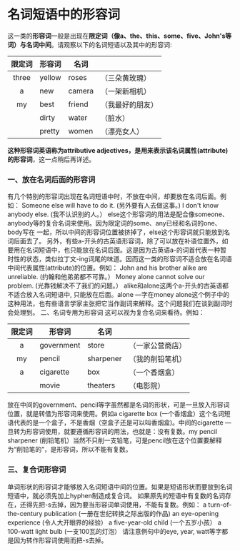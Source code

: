 # 名词短语中的形容词

这一类的**形容词**一般是出现在<b>限定词（像a、the、this、some、five、John's等词）与名词中间</b>。请观察以下的名词短语以及其中的形容词:    

| 限定词  |形容词   |名词   |   |
|:-:|---|---|---|
|three   |yellow   |roses   |（三朵黄玫瑰）   |
|a   |new   | camera  | （一架新相机）  |
|my   | best  | friend  | （我最好的朋友）  |
|   | dirty  | water  | （脏水）  |
|   |  pretty | women  |（漂亮女人）   |  

<b>这种形容词英语称为attributive adjectives，是**用来表示该名词属性**(attribute)的形容词</b>，这一点稍后再详述。  


### 一、放在名词后面的形容词

有几个特别的形容词出现在名词短语中时，不放在中间，却要放在名词后面。例如：
Someone else will have to do it. (另外要有人去做这事。)
I don't know anybody else. (我不认识别的人。）
else这个形容词的用法是配合像someone、anybody等的复合名词来使用。因为限定词的some、any已经和名词的one、body写在 一起，所以中间的形容词位置被挤掉了，else这个形容词就只能放到名词后面去了。
另外，有些a-开头的古英语形容词，除了可以放在补语位置外，如要用在名词短语中，也只能放在名词后面。这是因为古英语a-的词首代表一种暂时性的状态，类似拉丁文-ing词尾的味道。因而这一类的形容词不适合放在名词语中间代表属性(attribute)的位置。例如：
John and his brother alike are unreliable.
(约翰和他弟弟都不可靠。）
Money alone cannot solve our problem.
(光靠钱解决不了我们的问题。）
alike和alone这两个a-开头的古英语都不适合放入名词短语中, 只能放在后面。alone —字在money alone这个例子中的这种用法，也有些语言学家主张把它当作副词来解释。这个问题我们在谈到副词时会处理到。
二、名词专用为形容词
这可以视为复合名词来看待。例如：

| 限定词  |形容词   |名词   |   |
|:-:|---|---|---|
|a   |government   |store   |（一家公营商店）   |
|my   |pencil   | sharpener  | （我的削铅笔机）  |
|a   | cigarette  | box  | （一个香烟盒）  |
|   | movie  | theaters  | （电影院）  |
 
放在中间的government、pencil等字虽然都是名词的形状，可是一旦放入形容词位置，就是转借为形容词来使用。例如a cigarette box (一个香烟盒）这个名词短语代表的是一个盒子，不是香烟（空盒子还是可以叫香烟盒)。中间的cigarette —旦转为形容词使用，就要遵循形容词的用法，也就是：没有复数。my pencil sharpener (削铅笔机）当然不只削一支铅笔，可是pencil放在这个位置要解释为“削铅笔的”，是形容词，所以不能有复数。


### 三、复合词形容词


单词形状的形容词才能够放入名词短语中间的位置。如果是短语形状而要放到名词短语中，就必须先加上hyphen制造成复合词。 如果原先的短语中有复数的名词存在，还得先把-s去掉，因为要当形容词单词使用，不能有复数。例如：
a turn-of-the-century publication
(一册在世纪转换之际出版的作品)
an eye-opening experience
(令人大开眼界的经验）
a five-year-old child
(一个五岁小孩）
a 100-watt light bulb
(一支100瓦的灯泡）
请注意例句中的eye, year, watt等字都是因为转作形容词使用而把-s去掉。
